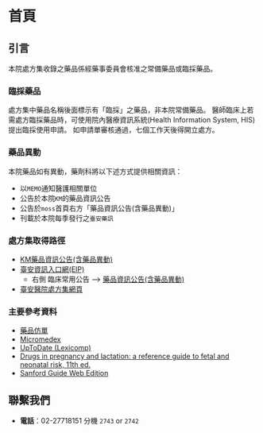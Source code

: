 # 首頁

## 引言

本院處方集收錄之藥品係經藥事委員會核准之常備藥品或臨採藥品。

### 臨採藥品

處方集中藥品名稱後面標示有「臨採」之藥品，非本院常備藥品。 醫師臨床上若需處方臨採藥品時，可使用院內醫療資訊系統\(Health Information System, HIS\)提出臨採使用申請。 如申請單審核通過，七個工作天後得開立處方。

### 藥品異動

本院藥品如有異動，藥劑科將以下述方式提供相關資訊：

* 以`MEMO`通知醫護相關單位
* 公告於本院`KM`的藥品資訊公告
* 公告於`moss`首頁右方「藥品資訊公告\(含藥品異動\)」
* 刊載於本院每季發行之`臺安藥訊`

### 處方集取得路徑

* [KM藥品資訊公告\(含藥品異動\)](http://km.domain.tahsda.org.tw/KM/listfolders.aspx?uid=2429)
* [臺安資訊入口網\(EIP\)](http://portal.tahsda.org.tw/TaianPortal/)
  * 右側 臨床常用公告 --&gt; [藥品資訊公告\(含藥品異動\)](http://km.domain.tahsda.org.tw/KM/listfolders.aspx?uid=2429)
* [臺安醫院處方集網頁](https://shin13.gitbook.io/tah-formulary/)

### 主要參考資料

* [藥品仿單](https://info.fda.gov.tw/MLMS/H0001.aspx)
* [Micromedex](https://www.micromedexsolutions.com/micromedex2/librarian/ssl/true)
* [UpToDate \(Lexicomp\)](https://www.uptodate.com/contents/search)
* [Drugs in pregnancy and lactation: a reference guide to fetal and neonatal risk, 11th ed.](https://erm.tahsda.org.tw/taerm/sendurl_api_v3.jsp?type=0&journal_id=10147)
* [Sanford Guide Web Edition](https://webedition.sanfordguide.com/acl_users/credentials_cookie_auth/require_login?came_from=https%3A//webedition.sanfordguide.com/en)

## 聯繫我們

* **電話**：02-27718151 分機 `2743` or `2742`

